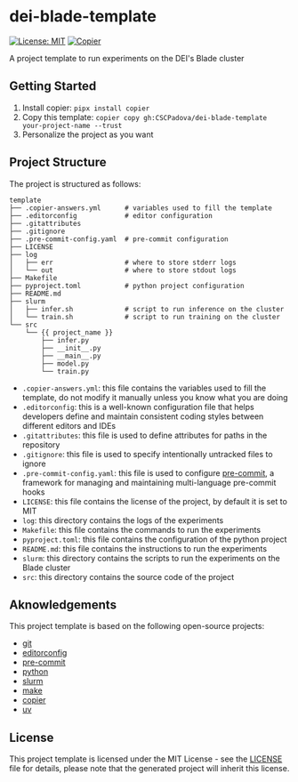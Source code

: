 # dei-blade-template

[![License: MIT](https://img.shields.io/badge/License-MIT-yellow.svg)](https://opensource.org/licenses/MIT)
[![Copier](https://img.shields.io/endpoint?url=https://raw.githubusercontent.com/copier-org/copier/master/img/badge/badge-grayscale-inverted-border-purple.json)](https://github.com/copier-org/copier)

A project template to run experiments on the DEI's Blade cluster

## Getting Started

1. Install copier: `pipx install copier`
2. Copy this template: `copier copy gh:CSCPadova/dei-blade-template your-project-name --trust`
3. Personalize the project as you want

## Project Structure

The project is structured as follows:

```
template
├── .copier-answers.yml      # variables used to fill the template
├── .editorconfig            # editor configuration
├── .gitattributes
├── .gitignore
├── .pre-commit-config.yaml  # pre-commit configuration
├── LICENSE
├── log
│   ├── err                  # where to store stderr logs
│   └── out                  # where to store stdout logs
├── Makefile
├── pyproject.toml           # python project configuration
├── README.md
├── slurm
│   ├── infer.sh             # script to run inference on the cluster
│   └── train.sh             # script to run training on the cluster
└── src
    └── {{ project_name }}
        ├── infer.py
        ├── __init__.py
        ├── __main__.py
        ├── model.py
        └── train.py
```

- `.copier-answers.yml`: this file contains the variables used to fill the template, do not modify it manually unless you know what you are doing
- `.editorconfig`: this is a well-known configuration file that helps developers define and maintain consistent coding styles between different editors and IDEs
- `.gitattributes`: this file is used to define attributes for paths in the repository
- `.gitignore`: this file is used to specify intentionally untracked files to ignore
- `.pre-commit-config.yaml`: this file is used to configure [pre-commit](https://pre-commit.com/), a framework for managing and maintaining multi-language pre-commit hooks
- `LICENSE`: this file contains the license of the project, by default it is set to MIT
- `log`: this directory contains the logs of the experiments
- `Makefile`: this file contains the commands to run the experiments
- `pyproject.toml`: this file contains the configuration of the python project
- `README.md`: this file contains the instructions to run the experiments
- `slurm`: this directory contains the scripts to run the experiments on the Blade cluster
- `src`: this directory contains the source code of the project

## Aknowledgements

This project template is based on the following open-source projects:

- [git](https://git-scm.com/)
- [editorconfig](https://editorconfig.org/)
- [pre-commit](https://pre-commit.com/)
- [python](https://www.python.org/)
- [slurm](https://slurm.schedmd.com/)
- [make](https://www.gnu.org/software/make/)
- [copier](https://github.com/copier-org/copier)
- [uv](https://docs.astral.sh/uv/)

## License

This project template is licensed under the MIT License - see the [LICENSE](LICENSE) file for details, please note that the generated project will inherit this license.
